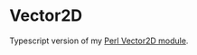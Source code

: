 # Vector2D
Typescript version of my [Perl Vector2D module](https://github.com/redcricket/CECALA/tree/master/Vector2D).
